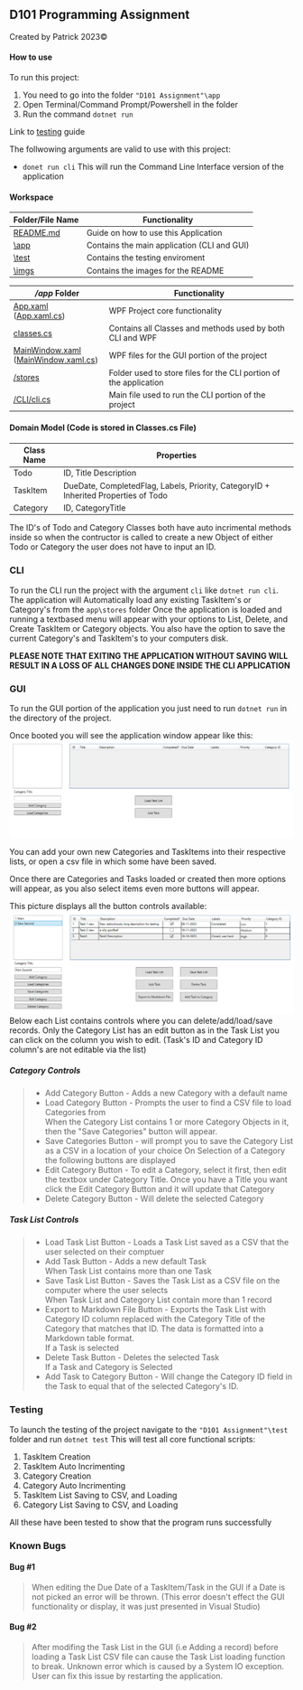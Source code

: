 ## D101 Programming Assignment

Created by Patrick 2023©️

#### How to use

To run this project:
1. You need to go into the folder `"D101 Assignment"\app`
2. Open Terminal/Command Prompt/Powershell in the folder
3. Run the command `dotnet run` 

Link to [testing](#testing) guide

The follwowing arguments are valid to use with this project:
- `donet run cli`  This will run the Command Line Interface version of the application

#### Workspace
| Folder/File Name | Functionality |
| - | - |
| [README.md](README.md) | Guide on how to use this Application |
| [\app](app) | Contains the main application (CLI and GUI) |
| [\test](test) | Contains the testing enviroment |
| [\imgs](imgs) | Contains the images for the README |


| */app* Folder | Functionality |
| - | - |
| [App.xaml](app\App.xaml)  ([App.xaml.cs](app\App.xaml.cs))  | WPF Project core functionality |
| [classes.cs](app\classes.cs) | Contains all Classes and methods used by both CLI and WPF |
| [MainWindow.xaml](app\MainWindow.xaml) <br> ([MainWindow.xaml.cs](app\)MainWindow.xaml.cs)) | WPF files for the GUI portion of the project | 
| [/stores](stores) | Folder used to store files for the CLI portion of the application |
| [/CLI/cli.cs](app\CLI\cli.cs) | Main file used to run the CLI portion of the project |




#### Domain Model (Code is stored in Classes.cs File)

| Class Name | Properties |
| - | - |
| Todo | ID, Title Description |
| TaskItem | DueDate, CompletedFlag, Labels, Priority, CategoryID + Inherited Properties of Todo |
| Category | ID, CategoryTitle |

The ID's of Todo and Category Classes both have auto incrimental methods inside so when the contructor is called to create a new Object of either Todo or Category the user does not have to input an ID.

### CLI 
To run the CLI run the project with the argument `cli` like `dotnet run cli`.
The application will Automatically load any existing TaskItem's or Category's from the `app\stores` folder
Once the application is loaded and running a textbased menu will appear with your options to List, Delete, and Create TaskItem or Category objects. You also have the option to save the current Category's and TaskItem's to your computers disk.

**PLEASE NOTE THAT EXITING THE APPLICATION WITHOUT SAVING WILL RESULT IN A LOSS OF ALL CHANGES DONE INSIDE THE CLI APPLICATION**

### GUI

To run the GUI portion of the application you just need to run `dotnet run` in the directory of the project.

Once booted you will see the application window appear like this:
![](imgs/inital.png "Booteded Picture")

You can add your own new Categories and TaskItems into their respective lists, or open a csv file in which some have been saved.

Once there are Categories and Tasks loaded or created then more options will appear, as you also select items even more buttons will appear. 

This picture displays all the button controls available:
![This image depicts the Category List and Task List both populated, all button controls are displayed](imgs/both_selected.png "Booteded Picture")
Below each List contains controls where you can delete/add/load/save records. 
Only the Category List has an edit button as in the Task List you can click on the column you wish to edit. (Task's ID and Category ID column's are not editable via the list)

##### Category Controls

> - Add Category Button - Adds a new Category with a default name
>- Load Category Button - Prompts the user to find a CSV file to load Categories from <br>
> When the Category List contains 1 or more Category Objects in it, then the "Save Categories" button will appear.
>- Save Categories Button -  will prompt you to save the Category List as a CSV in a location of your choice
>On Selection of a Category the following buttons are displayed
>- Edit Category Button - To edit a Category, select it first, then edit the textbox under Category Title. Once you have a Title you want click the Edit Category Button and it will update that Category
>- Delete Category Button - Will delete the selected Category

##### Task List Controls
> - Load Task List Button - Loads a Task List saved as a CSV that the user selected on their comptuer
> - Add Task Button - Adds a new default Task 
> <br>When Task List contains more than one Task
> - Save Task List Button - Saves the Task List as a CSV file on the computer where the user selects
> <br>When Task List and Category List contain more than 1 record
>- Export to Markdown File Button - Exports the Task List with Category ID column replaced with the Category Title of the Category that matches that ID. The data is formatted into a Markdown table format.
><br> If a Task is selected
>- Delete Task Button - Deletes the selected Task
><br> If a Task and Category is Selected
>- Add Task to Category Button - Will change the Category ID field in the Task to equal that of the selected Category's ID.

### Testing
To launch the testing of the project navigate to the `"D101 Assignment"\test` folder and run `dotnet test`
This will test all core functional scripts:
1. TaskItem Creation
1. TaskItem Auto Incrimenting
1. Category Creation
1. Category Auto Incrimenting
1. TaskItem List Saving to CSV, and Loading
1. Category List Saving to CSV, and Loading

All these have been tested to show that the program runs successfully

### Known Bugs

#### Bug #1
>When editing the Due Date of a TaskItem/Task in the GUI if a Date is not picked an error will be thrown. (This error doesn't effect the GUI functionality or display, it was just presented in Visual Studio)


#### Bug #2
>After modifing the Task List in the GUI (i.e Adding a record) before loading a Task List CSV file can cause the Task List loading function to break. Unknown error which is caused by a System IO exception. User can fix this issue by restarting the application.

